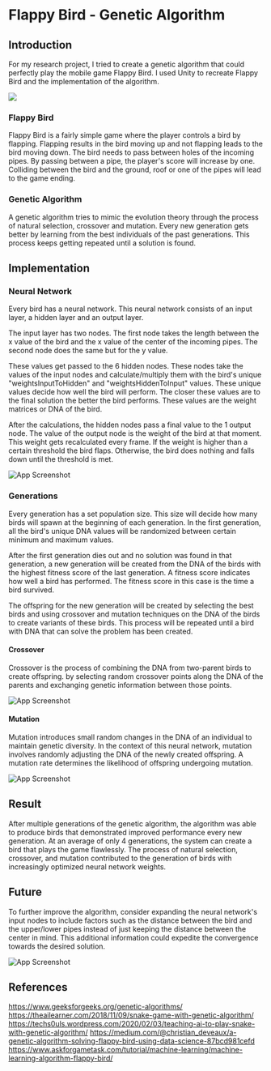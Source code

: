 # Flappy Bird - Genetic Algorithm
## Introduction
For my research project, I tried to create a genetic algorithm that could perfectly play the mobile game Flappy Bird. I used Unity to recreate Flappy Bird and the implementation of the algorithm.

![](https://github.com/Howest-DAE-GD/gpp-researchtopic-KnipTang/blob/main/GIF.gif)

### Flappy Bird

Flappy Bird is a fairly simple game where the player controls a bird by flapping. Flapping results in the bird moving up and not flapping leads to the bird moving down. The bird needs to pass between holes of the incoming pipes. By passing between a pipe, the player's score will increase by one. Colliding between the bird and the ground, roof or one of the pipes will lead to the game ending.
### Genetic Algorithm
A genetic algorithm tries to mimic the evolution theory through the process of natural selection, crossover and mutation. Every new generation gets better by learning from the best individuals of the past generations. This process keeps getting repeated until a solution is found. 
## Implementation

### Neural Network
Every bird has a neural network. This neural network consists of an input layer, a hidden layer and an output layer.

The input layer has two nodes. The first node takes the length between the x value of the bird and the x value of the center of the incoming pipes. The second node does the same but for the y value.

These values get passed to the 6 hidden nodes. These nodes take the values of the input nodes and calculate/multiply them with the bird's unique "weightsInputToHidden" and "weightsHiddenToInput" values. These unique values decide how well the bird will perform. The closer these values are to the final solution the better the bird performs. These values are the weight matrices or DNA of the bird.

After the calculations, the hidden nodes pass a final value to the 1 output node. The value of the output node is the weight of the bird at that moment. This weight gets recalculated every frame. If the weight is higher than a certain threshold the bird flaps. Otherwise, the bird does nothing and falls down until the threshold is met.

![App Screenshot](https://github.com/Howest-DAE-GD/gpp-researchtopic-KnipTang/blob/main/NeuralNetwork.PNG)
### Generations
Every generation has a set population size. This size will decide how many birds will spawn at the beginning of each generation. In the first generation, all the bird's unique DNA values will be randomized between certain minimum and maximum values.

After the first generation dies out and no solution was found in that generation, a new generation will be created from the DNA of the birds with the highest fitness score of the last generation. A fitness score indicates how well a bird has performed. The fitness score in this case is the time a bird survived.

The offspring for the new generation will be created by selecting the best birds and using crossover and mutation techniques on the DNA of the birds to create variants of these birds. This process will be repeated until a bird with DNA that can solve the problem has been created.

#### Crossover
Crossover is the process of combining the DNA from two-parent birds to create offspring. by selecting random crossover points along the DNA of the parents and exchanging genetic information between those points.

![App Screenshot](https://github.com/Howest-DAE-GD/gpp-researchtopic-KnipTang/blob/main/Crossover.PNG)
#### Mutation
Mutation introduces small random changes in the DNA of an individual to maintain genetic diversity. In the context of this neural network, mutation involves randomly adjusting the DNA of the newly created offspring. A mutation rate determines the likelihood of offspring undergoing mutation.

![App Screenshot](https://github.com/Howest-DAE-GD/gpp-researchtopic-KnipTang/blob/main/Mutation.PNG)

## Result
After multiple generations of the genetic algorithm, the algorithm was able to produce birds that demonstrated improved performance every new generation. At an average of only 4 generations, the system can create a bird that plays the game flawlessly. The process of natural selection, crossover, and mutation contributed to the generation of birds with increasingly optimized neural network weights.

## Future
To further improve the algorithm, consider expanding the neural network's input nodes to include factors such as the distance between the bird and the upper/lower pipes instead of just keeping the distance between the center in mind. This additional information could expedite the convergence towards the desired solution.

![App Screenshot](https://github.com/Howest-DAE-GD/gpp-researchtopic-KnipTang/blob/main/Future.PNG)

## References
https://www.geeksforgeeks.org/genetic-algorithms/
https://theailearner.com/2018/11/09/snake-game-with-genetic-algorithm/
https://techs0uls.wordpress.com/2020/02/03/teaching-ai-to-play-snake-with-genetic-algorithm/
https://medium.com/@christian_deveaux/a-genetic-algorithm-solving-flappy-bird-using-data-science-87bcd981cefd
https://www.askforgametask.com/tutorial/machine-learning/machine-learning-algorithm-flappy-bird/

